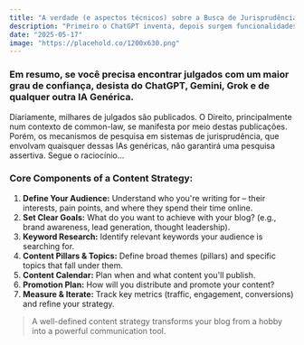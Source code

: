 ```yaml
---
title: "A verdade (e aspectos técnicos) sobre a Busca de Jurisprudência por IA"
description: "Primeiro o ChatGPT inventa, depois surgem funcionalidades de Busca e Investigação (Deep Search e/ou Pesquisa Profunda). Como funciona e até onde estas pesquisas podem ajudar você advogado."
date: "2025-05-17"
image: "https://placehold.co/1200x630.png"
---
```


### Em resumo, se você precisa encontrar julgados com um maior grau de confiança, desista do ChatGPT, Gemini, Grok e de qualquer outra IA Genérica.

Diariamente, milhares de julgados são publicados. O Direito, principalmente num contexto de common-law, se manifesta por meio destas publicações. Porém, os mecanismos de pesquisa em sistemas de jurisprudência, que envolvam quaisquer dessas IAs genéricas, não garantirá uma pesquisa assertiva. Segue o raciocínio...

### Core Components of a Content Strategy:

1.  **Define Your Audience:** Understand who you're writing for – their interests, pain points, and where they spend their time online.
2.  **Set Clear Goals:** What do you want to achieve with your blog? (e.g., brand awareness, lead generation, thought leadership).
3.  **Keyword Research:** Identify relevant keywords your audience is searching for.
4.  **Content Pillars & Topics:** Define broad themes (pillars) and specific topics that fall under them.
5.  **Content Calendar:** Plan when and what content you'll publish.
6.  **Promotion Plan:** How will you distribute and promote your content?
7.  **Measure & Iterate:** Track key metrics (traffic, engagement, conversions) and refine your strategy.

> A well-defined content strategy transforms your blog from a hobby into a powerful communication tool.
